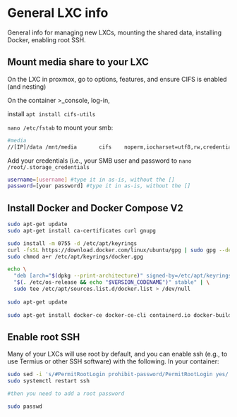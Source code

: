 # General LXC info

General info for managing new LXCs, mounting the shared data, installing Docker, enabling root SSH.

## Mount media share to your LXC

On the LXC in proxmox, go to options, features, and ensure CIFS is enabled (and nesting)

On the container >_console, log-in,

install `apt install cifs-utils`

`nano /etc/fstab` to mount your smb:

```bash
#media
//[IP]/data /mnt/media       cifs    noperm,iocharset=utf8,rw,credentials=/root/.storage_credentials,uid=1000,gid=1000,file_mode=0660,dir_mode=0770 0       0
```

Add your credentials (i.e., your SMB user and password to `nano /root/.storage_credentials`

```bash
username=[username] #type it in as-is, without the []
password=[your password] #type it in as-is, without the []
```

## Install Docker and Docker Compose V2

```bash
sudo apt-get update
sudo apt-get install ca-certificates curl gnupg

sudo install -m 0755 -d /etc/apt/keyrings
curl -fsSL https://download.docker.com/linux/ubuntu/gpg | sudo gpg --dearmor -o /etc/apt/keyrings/docker.gpg
sudo chmod a+r /etc/apt/keyrings/docker.gpg

echo \
  "deb [arch="$(dpkg --print-architecture)" signed-by=/etc/apt/keyrings/docker.gpg] https://download.docker.com/linux/ubuntu \
  "$(. /etc/os-release && echo "$VERSION_CODENAME")" stable" | \
  sudo tee /etc/apt/sources.list.d/docker.list > /dev/null
  
sudo apt-get update
  
sudo apt-get install docker-ce docker-ce-cli containerd.io docker-buildx-plugin docker-compose-plugin
```

## Enable root SSH

Many of your LXCs will use root by default, and you can enable ssh (e.g., to use Termius or other SSH software) with the following. In your container:

```bash
sudo sed -i 's/#PermitRootLogin prohibit-password/PermitRootLogin yes/' /etc/ssh/sshd_config
sudo systemctl restart ssh

#then you need to add a root password

sudo passwd
```

